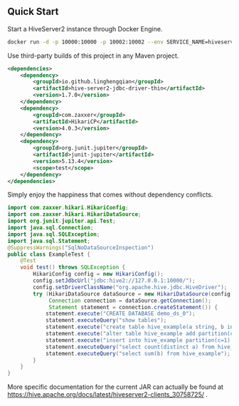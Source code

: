 ## Quick Start

Start a HiveServer2 instance through Docker Engine.

```bash
docker run -d -p 10000:10000 -p 10002:10002 --env SERVICE_NAME=hiveserver2 apache/hive:4.0.1
```

Use third-party builds of this project in any Maven project.

```xml
<dependencies>
    <dependency>
        <groupId>io.github.linghengqian</groupId>
        <artifactId>hive-server2-jdbc-driver-thin</artifactId>
        <version>1.7.0</version>
    </dependency>
    <dependency>
        <groupId>com.zaxxer</groupId>
        <artifactId>HikariCP</artifactId>
        <version>4.0.3</version>
    </dependency>
    <dependency>
        <groupId>org.junit.jupiter</groupId>
        <artifactId>junit-jupiter</artifactId>
        <version>5.13.4</version>
        <scope>test</scope>
    </dependency>
</dependencies>
```

Simply enjoy the happiness that comes without dependency conflicts.

```java
import com.zaxxer.hikari.HikariConfig;
import com.zaxxer.hikari.HikariDataSource;
import org.junit.jupiter.api.Test;
import java.sql.Connection;
import java.sql.SQLException;
import java.sql.Statement;
@SuppressWarnings("SqlNoDataSourceInspection")
public class ExampleTest {
    @Test
    void test() throws SQLException {
        HikariConfig config = new HikariConfig();
        config.setJdbcUrl("jdbc:hive2://127.0.0.1:10000/");
        config.setDriverClassName("org.apache.hive.jdbc.HiveDriver");
        try (HikariDataSource dataSource = new HikariDataSource(config);
             Connection connection = dataSource.getConnection();
             Statement statement = connection.createStatement()) {
            statement.execute("CREATE DATABASE demo_ds_0");
            statement.executeQuery("show tables");
            statement.execute("create table hive_example(a string, b int) partitioned by(c int)");
            statement.execute("alter table hive_example add partition(c=1)");
            statement.execute("insert into hive_example partition(c=1) values('a', 1), ('a', 2),('b',3)");
            statement.executeQuery("select count(distinct a) from hive_example");
            statement.executeQuery("select sum(b) from hive_example");
        }
    }
}
```

More specific documentation for the current JAR can actually be found at https://hive.apache.org/docs/latest/hiveserver2-clients_30758725/ .
